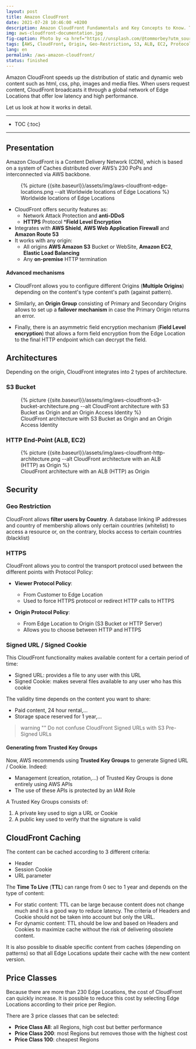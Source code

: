 ```yaml
---
layout: post
title: Amazon CloudFront
date: 2021-07-28 10:46:00 +0200
description: Amazon CloudFront Fundamentals and Key Concepts to Know. Tutorial, instructions.
img: aws-cloudfront-documentation.jpg
fig-caption: Photo by <a href="https://unsplash.com/@tommorbey?utm_source=unsplash&utm_medium=referral&utm_content=creditCopyText">Tom Morbey</a> on <a href="https://unsplash.com/s/photos/venice-beach?utm_source=unsplash&utm_medium=referral&utm_content=creditCopyText">Unsplash</a>
tags: [AWS, CloudFront, Origin, Geo-Restriction, S3, ALB, EC2, Protocol-Policy, Signed-URL, Signed-Cookie, Trusted-Key-Group, Cache, TTL, Documentation]
lang: en
permalink: /aws-amazon-cloudfront/
status: finished
---
```


Amazon CloudFront speeds up the distribution of static and dynamic web content such as html, css, php, images and media files. When users request content, CloudFront broadcasts it through a global network of Edge Locations that offer low latency and high performance.

Let us look at how it works in detail.

<hr class="hr-text" data-content="Content">

* TOC
{:toc}

<hr class="hr-text" data-content="Présentation">

## Presentation

Amazon CloudFront is a Content Delivery Network (CDN), which is based on a system of Caches distributed over AWS’s 230 PoPs and interconnected via AWS backbone.

<figure class="article">
  {% picture {{site.baseurl}}/assets/img/aws-cloudfront-edge-locations.png --alt Worldwide locations of Edge Locations %}
  <figcaption>Worldwide locations of Edge Locations</figcaption>
</figure>

- CloudFront offers security features as:
    * Network Attack Protection and **anti-DDoS**
    * **HTTPS** Protocol
    ***Field Level Encryption**
- Integrates with **AWS Shield**, **AWS Web Application Firewall** and **Amazon Route 53**
- It works with any origin:
    * All origins **AWS Amazon S3** Bucket or WebSite, **Amazon EC2**, **Elastic Load Balancing**
    * Any **on-premise** HTTP termination

#### Advanced mechanisms

- CloudFront allows you to configure different Origins (**Multiple Origins**) depending on the content's type content's path (against pattern).

- Similarly, an **Origin Group** consisting of Primary and Secondary Origins allows to set up a **failover mechanism** in case the Primary Origin returns an error.

- Finally, there is an asymmetric field encryption mechanism (**Field Level encryption**) that allows a form field encryption from the Edge Location to the final HTTP endpoint which can decrypt the field.

## Architectures

Depending on the origin, CloudFront integrates into 2 types of architecture.

### S3 Bucket

<figure class="article">
  {% picture {{site.baseurl}}/assets/img/aws-cloudfront-s3-bucket-architecture.png --alt CloudFront architecture with S3 Bucket as Origin and an Origin Access Identity %}
  <figcaption>CloudFront architecture with S3 Bucket as Origin and an Origin Access Identity</figcaption>
</figure>

### HTTP End-Point (ALB, EC2)

<figure class="article">
  {% picture {{site.baseurl}}/assets/img/aws-cloudfront-http-architecture.png --alt CloudFront architecture with an ALB (HTTP) as Origin %}
  <figcaption>CloudFront architecture with an ALB (HTTP) as Origin</figcaption>
</figure>

## Security

### Geo Restriction

CloudFront allows **filter users by Country**. A database linking IP addresses and country of membership allows only certain countries (whitelist) to access a resource or, on the contrary, blocks access to certain countries (blacklist)

### HTTPS

CloudFront allows you to control the transport protocol used between the different points with Protocol Policy:

- **Viewer Protocol Policy**:
    * From Customer to Edge Location
    * Used to force HTTPS protocol or redirect HTTP calls to HTTPS

- **Origin Protocol Policy**:
    * From Edge Location to Origin (S3 Bucket or HTTP Server)
    * Allows you to choose between HTTP and HTTPS

### Signed URL / Signed Cookie

This CloudFront functionality makes available content for a certain period of time:
- Signed URL: provides a file to any user with this URL
- Signed Cookie: makes several files available to any user who has this cookie

The validity time depends on the content you want to share:
- Paid content, 24 hour rental,...
- Storage space reserved for 1 year,...

> warning ""
> Do not confuse CloudFront Signed URLs with S3 Pre-Signed URLs

#### Generating from Trusted Key Groups

Now, AWS recommends using **Trusted Key Groups** to generate Signed URL / Cookie. Indeed:
- Management (creation, rotation,...) of Trusted Key Groups is done entirely using AWS APIs
- The use of these APIs is protected by an IAM Role

A Trusted Key Groups consists of:
1. A private key used to sign a URL or Cookie
1. A public key used to verify that the signature is valid

## CloudFront Caching

The content can be cached according to 3 different criteria:
- Header
- Session Cookie
- URL parameter

The **Time To Live** (**TTL**) can range from 0 sec to 1 year and depends on the type of content:
- For static content: TTL can be large because content does not change much and it is a good way to reduce latency. The criteria of Headers and Cookie should not be taken into account but only the URL.
- For dynamic content: TTL should be low and based on Headers and Cookies to maximize cache without the risk of delivering obsolete content.

It is also possible to disable specific content from caches (depending on patterns) so that all Edge Locations update their cache with the new content version.

## Price Classes

Because there are more than 230 Edge Locations, the cost of CloudFront can quickly increase. It is possible to reduce this cost by selecting Edge Locations according to their price per Region.

There are 3 price classes that can be selected:
- **Price Class All**: all Regions, high cost but better performance
- **Price Class 200**: most Regions but removes those with the highest cost
- **Price Class 100**: cheapest Regions

